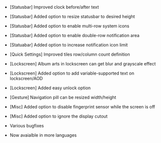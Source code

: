 - [Statusbar] Improved clock before/after text
- [Statusbar] Added option to resize statusbar to desired height
- [Statusbar] Added option to enable multi-row system icons
- [Statusbar] Added option to enable double-row notification area
- [Statuabar] Added option to increase notification icon limit
- [Quick Settings] Improved tiles row/column count definition
- [Lockscreen] Album arts in lockscreen can get blur and grayscale effect
- [Lockscreen] Added option to add variable-supported text on lockscreen/AOD
- [Lockscreen] Added easy unlock option
- [Gesture] Navigation pill can be resized width/height
- [Misc] Added option to disable fingerprint sensor while the screen is off
- [Misc] Added option to ignore the display cutout

- Various bugfixes

- Now avaialble in more languages  
  